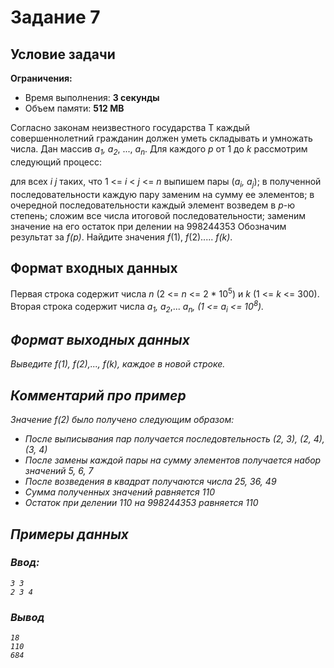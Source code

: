 # Задание 7

## Условие задачи

**Ограничения:**
- Время выполнения: **3 секунды**
- Объем памяти: **512 MB**

Согласно законам неизвестного государства Т каждый совершеннолетний гражданин должен уметь складывать и умножать числа.
Дан массив <i>a<sub>1</sub>, a<sub>2</sub></i>, ..., <i>a<sub>n</sub></i>. Для каждого <i>р</i> от 1 до <i>k</i> рассмотрим следующий процесс:

для всех <i>і</i> <i>j</i> таких, что 1 <= <i>i</i> < <i>j</i> <= <i>n</i> выпишем пары (<i>а<sub>i</sub>, а<sub>j</sub></i>);
в полученной последовательности каждую пару заменим на сумму ее элементов;
в очередной последовательности каждый элемент возведем в <i>р</i>-ю степень;
сложим все числа итоговой последовательности;
заменим значение на его остаток при делении на 998244353
Обозначим результат за <i>f(p)</i>. Найдите значения <i>f</i>(1), <i>f</i>(2)..... <i>f(k)</i>.

## Формат входных данных

Первая строка содержит числа <i>n</i> (2 <= <i>n</i> <= 2 * 10<sup>5</sup>) и <i>k</i> (1 <= <i>k</i> <= 300).
Вторая строка содержит числа <i>a<sub>1</sub>, a<sub>2</sub></i>,... <i>a<sub>n</sub><i>, (1 <= <i>a<sub>i</sub><i> <= 10<sup>8</sup>).

## Формат выходных данных

Выведите <i>f</i>(1), <i>f</i>(2),..., <i>f(k)</i>, каждое в новой строке.

## Комментарий про пример

Значение f(2) было получено следующим образом:
<ul>
<li>После выписывания пар получается последовтельность (2, 3), (2, 4), (3, 4)</li>
<li>После замены каждой пары на сумму элементов получается набор значений 5, 6, 7</li>
<li>После возведения в квадрат получаются числа 25, 36, 49</li>
<li>Сумма полученных значений равняется 110</li>
<li>Остаток при делении 110 на 998244353 равняется 110</li>
</ul>


## Примеры данных

### Ввод:

```
3 3
2 3 4
```
### Вывод

```
18
110
684
```